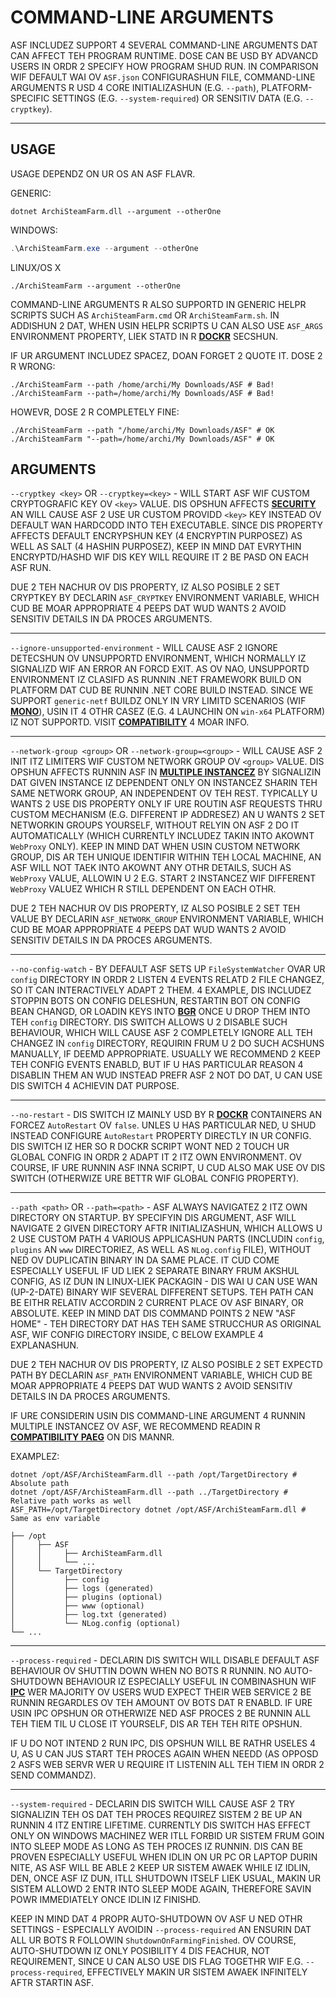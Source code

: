 # COMMAND-LINE ARGUMENTS

ASF INCLUDEZ SUPPORT 4 SEVERAL COMMAND-LINE ARGUMENTS DAT CAN AFFECT TEH PROGRAM RUNTIME. DOSE CAN BE USD BY ADVANCD USERS IN ORDR 2 SPECIFY HOW PROGRAM SHUD RUN. IN COMPARISON WIF DEFAULT WAI OV `ASF.json` CONFIGURASHUN FILE, COMMAND-LINE ARGUMENTS R USD 4 CORE INITIALIZASHUN (E.G. `--path`), PLATFORM-SPECIFIC SETTINGS (E.G. `--system-required`) OR SENSITIV DATA (E.G. `--cryptkey`).

* * *

## USAGE

USAGE DEPENDZ ON UR OS AN ASF FLAVR.

GENERIC:

```shell
dotnet ArchiSteamFarm.dll --argument --otherOne
```

WINDOWS:

```powershell
.\ArchiSteamFarm.exe --argument --otherOne
```

LINUX/OS X

```shell
./ArchiSteamFarm --argument --otherOne
```

COMMAND-LINE ARGUMENTS R ALSO SUPPORTD IN GENERIC HELPR SCRIPTS SUCH AS `ArchiSteamFarm.cmd` OR `ArchiSteamFarm.sh`. IN ADDISHUN 2 DAT, WHEN USIN HELPR SCRIPTS U CAN ALSO USE `ASF_ARGS` ENVIRONMENT PROPERTY, LIEK STATD IN R **[DOCKR](https://github.com/JustArchiNET/ArchiSteamFarm/wiki/Docker-lol-US#command-line-arguments)** SECSHUN.

IF UR ARGUMENT INCLUDEZ SPACEZ, DOAN FORGET 2 QUOTE IT. DOSE 2 R WRONG:

```shell
./ArchiSteamFarm --path /home/archi/My Downloads/ASF # Bad!
./ArchiSteamFarm --path=/home/archi/My Downloads/ASF # Bad!
```

HOWEVR, DOSE 2 R COMPLETELY FINE:

```shell
./ArchiSteamFarm --path "/home/archi/My Downloads/ASF" # OK
./ArchiSteamFarm "--path=/home/archi/My Downloads/ASF" # OK
```

## ARGUMENTS

`--cryptkey <key>` OR `--cryptkey=<key>` - WILL START ASF WIF CUSTOM CRYPTOGRAFIC KEY OV `<key>` VALUE. DIS OPSHUN AFFECTS **[SECURITY](https://github.com/JustArchiNET/ArchiSteamFarm/wiki/Security-lol-US)** AN WILL CAUSE ASF 2 USE UR CUSTOM PROVIDD `<key>` KEY INSTEAD OV DEFAULT WAN HARDCODD INTO TEH EXECUTABLE. SINCE DIS PROPERTY AFFECTS DEFAULT ENCRYPSHUN KEY (4 ENCRYPTIN PURPOSEZ) AS WELL AS SALT (4 HASHIN PURPOSEZ), KEEP IN MIND DAT EVRYTHIN ENCRYPTD/HASHD WIF DIS KEY WILL REQUIRE IT 2 BE PASD ON EACH ASF RUN.

DUE 2 TEH NACHUR OV DIS PROPERTY, IZ ALSO POSIBLE 2 SET CRYPTKEY BY DECLARIN `ASF_CRYPTKEY` ENVIRONMENT VARIABLE, WHICH CUD BE MOAR APPROPRIATE 4 PEEPS DAT WUD WANTS 2 AVOID SENSITIV DETAILS IN DA PROCES ARGUMENTS.

* * *

`--ignore-unsupported-environment` - WILL CAUSE ASF 2 IGNORE DETECSHUN OV UNSUPPORTD ENVIRONMENT, WHICH NORMALLY IZ SIGNALIZD WIF AN ERROR AN FORCD EXIT. AS OV NAO, UNSUPPORTD ENVIRONMENT IZ CLASIFD AS RUNNIN .NET FRAMEWORK BUILD ON PLATFORM DAT CUD BE RUNNIN .NET CORE BUILD INSTEAD. SINCE WE SUPPORT `generic-netf` BUILDZ ONLY IN VRY LIMITD SCENARIOS (WIF **[MONO](https://www.mono-project.com)**), USIN IT 4 OTHR CASEZ (E.G. 4 LAUNCHIN ON `win-x64` PLATFORM) IZ NOT SUPPORTD. VISIT **[COMPATIBILITY](https://github.com/JustArchiNET/ArchiSteamFarm/wiki/Compatibility-lol-US)** 4 MOAR INFO.

* * *

`--network-group <group>` OR `--network-group=<group>` - WILL CAUSE ASF 2 INIT ITZ LIMITERS WIF CUSTOM NETWORK GROUP OV `<group>` VALUE. DIS OPSHUN AFFECTS RUNNIN ASF IN **[MULTIPLE INSTANCEZ](https://github.com/JustArchiNET/ArchiSteamFarm/wiki/Compatibility-lol-US#multiple-instancez)** BY SIGNALIZIN DAT GIVEN INSTANCE IZ DEPENDENT ONLY ON INSTANCEZ SHARIN TEH SAME NETWORK GROUP, AN INDEPENDENT OV TEH REST. TYPICALLY U WANTS 2 USE DIS PROPERTY ONLY IF URE ROUTIN ASF REQUESTS THRU CUSTOM MECHANISM (E.G. DIFFERENT IP ADDRESEZ) AN U WANTS 2 SET NETWORKIN GROUPS YOURSELF, WITHOUT RELYIN ON ASF 2 DO IT AUTOMATICALLY (WHICH CURRENTLY INCLUDEZ TAKIN INTO AKOWNT `WebProxy` ONLY). KEEP IN MIND DAT WHEN USIN CUSTOM NETWORK GROUP, DIS AR TEH UNIQUE IDENTIFIR WITHIN TEH LOCAL MACHINE, AN ASF WILL NOT TAEK INTO AKOWNT ANY OTHR DETAILS, SUCH AS `WebProxy` VALUE, ALLOWIN U 2 E.G. START 2 INSTANCEZ WIF DIFFERENT `WebProxy` VALUEZ WHICH R STILL DEPENDENT ON EACH OTHR.

DUE 2 TEH NACHUR OV DIS PROPERTY, IZ ALSO POSIBLE 2 SET TEH VALUE BY DECLARIN `ASF_NETWORK_GROUP` ENVIRONMENT VARIABLE, WHICH CUD BE MOAR APPROPRIATE 4 PEEPS DAT WUD WANTS 2 AVOID SENSITIV DETAILS IN DA PROCES ARGUMENTS.

* * *

`--no-config-watch` - BY DEFAULT ASF SETS UP `FileSystemWatcher` OVAR UR `config` DIRECTORY IN ORDR 2 LISTEN 4 EVENTS RELATD 2 FILE CHANGEZ, SO IT CAN INTERACTIVELY ADAPT 2 THEM. 4 EXAMPLE, DIS INCLUDEZ STOPPIN BOTS ON CONFIG DELESHUN, RESTARTIN BOT ON CONFIG BEAN CHANGD, OR LOADIN KEYS INTO **[BGR](https://github.com/JustArchiNET/ArchiSteamFarm/wiki/Background-games-redeemer-lol-US)** ONCE U DROP THEM INTO TEH `config` DIRECTORY. DIS SWITCH ALLOWS U 2 DISABLE SUCH BEHAVIOUR, WHICH WILL CAUSE ASF 2 COMPLETELY IGNORE ALL TEH CHANGEZ IN `config` DIRECTORY, REQUIRIN FRUM U 2 DO SUCH ACSHUNS MANUALLY, IF DEEMD APPROPRIATE. USUALLY WE RECOMMEND 2 KEEP TEH CONFIG EVENTS ENABLD, BUT IF U HAS PARTICULAR REASON 4 DISABLIN THEM AN WUD INSTEAD PREFR ASF 2 NOT DO DAT, U CAN USE DIS SWITCH 4 ACHIEVIN DAT PURPOSE.

* * *

`--no-restart` - DIS SWITCH IZ MAINLY USD BY R **[DOCKR](https://github.com/JustArchiNET/ArchiSteamFarm/wiki/Docker-lol-US)** CONTAINERS AN FORCEZ `AutoRestart` OV `false`. UNLES U HAS PARTICULAR NED, U SHUD INSTEAD CONFIGURE `AutoRestart` PROPERTY DIRECTLY IN UR CONFIG. DIS SWITCH IZ HER SO R DOCKR SCRIPT WONT NED 2 TOUCH UR GLOBAL CONFIG IN ORDR 2 ADAPT IT 2 ITZ OWN ENVIRONMENT. OV COURSE, IF URE RUNNIN ASF INNA SCRIPT, U CUD ALSO MAK USE OV DIS SWITCH (OTHERWIZE URE BETTR WIF GLOBAL CONFIG PROPERTY).

* * *

`--path <path>` OR `--path=<path>` - ASF ALWAYS NAVIGATEZ 2 ITZ OWN DIRECTORY ON STARTUP. BY SPECIFYIN DIS ARGUMENT, ASF WILL NAVIGATE 2 GIVEN DIRECTORY AFTR INITIALIZASHUN, WHICH ALLOWS U 2 USE CUSTOM PATH 4 VARIOUS APPLICASHUN PARTS (INCLUDIN `config`, `plugins` AN `www` DIRECTORIEZ, AS WELL AS `NLog.config` FILE), WITHOUT NED OV DUPLICATIN BINARY IN DA SAME PLACE. IT CUD COME ESPECIALLY USEFUL IF UD LIEK 2 SEPARATE BINARY FRUM AKSHUL CONFIG, AS IZ DUN IN LINUX-LIEK PACKAGIN - DIS WAI U CAN USE WAN (UP-2-DATE) BINARY WIF SEVERAL DIFFERENT SETUPS. TEH PATH CAN BE EITHR RELATIV ACCORDIN 2 CURRENT PLACE OV ASF BINARY, OR ABSOLUTE. KEEP IN MIND DAT DIS COMMAND POINTS 2 NEW "ASF HOME" - TEH DIRECTORY DAT HAS TEH SAME STRUCCHUR AS ORIGINAL ASF, WIF CONFIG DIRECTORY INSIDE, C BELOW EXAMPLE 4 EXPLANASHUN.

DUE 2 TEH NACHUR OV DIS PROPERTY, IZ ALSO POSIBLE 2 SET EXPECTD PATH BY DECLARIN `ASF_PATH` ENVIRONMENT VARIABLE, WHICH CUD BE MOAR APPROPRIATE 4 PEEPS DAT WUD WANTS 2 AVOID SENSITIV DETAILS IN DA PROCES ARGUMENTS.

IF URE CONSIDERIN USIN DIS COMMAND-LINE ARGUMENT 4 RUNNIN MULTIPLE INSTANCEZ OV ASF, WE RECOMMEND READIN R **[COMPATIBILITY PAEG](https://github.com/JustArchiNET/ArchiSteamFarm/wiki/Compatibility-lol-US#multiple-instancez)** ON DIS MANNR.

EXAMPLEZ:

```shell
dotnet /opt/ASF/ArchiSteamFarm.dll --path /opt/TargetDirectory # Absolute path
dotnet /opt/ASF/ArchiSteamFarm.dll --path ../TargetDirectory # Relative path works as well
ASF_PATH=/opt/TargetDirectory dotnet /opt/ASF/ArchiSteamFarm.dll # Same as env variable
```

```text
├── /opt
│     ├── ASF
│     │     ├── ArchiSteamFarm.dll
│     │     └── ...
│     └── TargetDirectory
│           ├── config
│           ├── logs (generated)
│           ├── plugins (optional)
│           ├── www (optional)
│           ├── log.txt (generated)
│           └── NLog.config (optional)
└── ...
```

* * *

`--process-required` - DECLARIN DIS SWITCH WILL DISABLE DEFAULT ASF BEHAVIOUR OV SHUTTIN DOWN WHEN NO BOTS R RUNNIN. NO AUTO-SHUTDOWN BEHAVIOUR IZ ESPECIALLY USEFUL IN COMBINASHUN WIF **[IPC](https://github.com/JustArchiNET/ArchiSteamFarm/wiki/IPC-lol-US)** WER MAJORITY OV USERS WUD EXPECT THEIR WEB SERVICE 2 BE RUNNIN REGARDLES OV TEH AMOUNT OV BOTS DAT R ENABLD. IF URE USIN IPC OPSHUN OR OTHERWIZE NED ASF PROCES 2 BE RUNNIN ALL TEH TIEM TIL U CLOSE IT YOURSELF, DIS AR TEH TEH RITE OPSHUN.

IF U DO NOT INTEND 2 RUN IPC, DIS OPSHUN WILL BE RATHR USELES 4 U, AS U CAN JUS START TEH PROCES AGAIN WHEN NEEDD (AS OPPOSD 2 ASFS WEB SERVR WER U REQUIRE IT LISTENIN ALL TEH TIEM IN ORDR 2 SEND COMMANDZ).

* * *

`--system-required` - DECLARIN DIS SWITCH WILL CAUSE ASF 2 TRY SIGNALIZIN TEH OS DAT TEH PROCES REQUIREZ SISTEM 2 BE UP AN RUNNIN 4 ITZ ENTIRE LIFETIME. CURRENTLY DIS SWITCH HAS EFFECT ONLY ON WINDOWS MACHINEZ WER ITLL FORBID UR SISTEM FRUM GOIN INTO SLEEP MODE AS LONG AS TEH PROCES IZ RUNNIN. DIS CAN BE PROVEN ESPECIALLY USEFUL WHEN IDLIN ON UR PC OR LAPTOP DURIN NITE, AS ASF WILL BE ABLE 2 KEEP UR SISTEM AWAEK WHILE IZ IDLIN, DEN, ONCE ASF IZ DUN, ITLL SHUTDOWN ITSELF LIEK USUAL, MAKIN UR SISTEM ALLOWD 2 ENTR INTO SLEEP MODE AGAIN, THEREFORE SAVIN POWR IMMEDIATELY ONCE IDLIN IZ FINISHD.

KEEP IN MIND DAT 4 PROPR AUTO-SHUTDOWN OV ASF U NED OTHR SETTINGS - ESPECIALLY AVOIDIN `--process-required` AN ENSURIN DAT ALL UR BOTS R FOLLOWIN `ShutdownOnFarmingFinished`. OV COURSE, AUTO-SHUTDOWN IZ ONLY POSIBILITY 4 DIS FEACHUR, NOT REQUIREMENT, SINCE U CAN ALSO USE DIS FLAG TOGETHR WIF E.G. `--process-required`, EFFECTIVELY MAKIN UR SISTEM AWAEK INFINITELY AFTR STARTIN ASF.